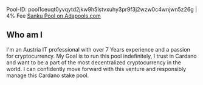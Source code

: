 Pool-ID: pool1ceuqt0yvqytd2jkw9h5lstvxuhy3pr9f3j2wzw0c4wnjwn5z26g | 4% Fee [Sanku Pool on Adapools.com](https://adapools.org/pool/c67805bc8c0116d54ace2de9f82d86e5c9108ca98c94e139f8aba727)
## Who am I

I'm an Austria IT professional with over 7 Years experience and a passion for cryptocurrency. My Goal is to run this pool indefinitely, I trust in Cardano and want to be a part of the most decentralized cryptocurrency in the world. I can confidently move forward with this venture and responsibly manage this Cardano stake pool.  